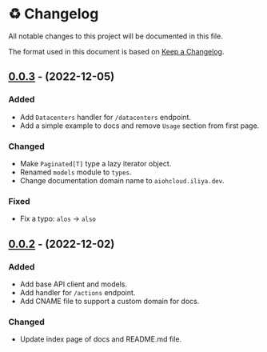 # ♻️ Changelog

All notable changes to this project will be documented in this file.

The format used in this document is based on [Keep a Changelog](https://keepachangelog.com/en/1.0.0/).

## [0.0.3] - (2022-12-05)

### Added

- Add `Datacenters` handler for `/datacenters` endpoint.
- Add a simple example to docs and remove `Usage` section from first page.

### Changed

- Make `Paginated[T]` type a lazy iterator object.
- Renamed `models` module to `types`.
- Change documentation domain name to `aiohcloud.iliya.dev`.

### Fixed

- Fix a typo: `alos` -> `also`

## [0.0.2] - (2022-12-02)

### Added

- Add base API client and models.
- Add handler for `/actions` endpoint.
- Add CNAME file to support a custom domain for docs.

### Changed

- Update index page of docs and README.md file.

[0.0.2]: https://github.com/IHosseini083/AIOHCloud/releases/tag/v0.0.2
[0.0.3]: https://github.com/IHosseini083/AIOHCloud/compare/v0.0.2...v0.0.3
